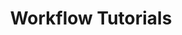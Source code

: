 ---
title: Workflow Tutorials
description: Learn how to organize your Pachyderm workflow. 
weight: 1
---
